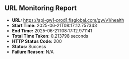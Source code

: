 ## URL Monitoring Report

- **URL:** https://api-gw1-prod1.fisglobal.com/gw/v1/health
- **Start Time:** 2025-06-21T08:17:12.757343
- **End Time:** 2025-06-21T08:17:12.971141
- **Total Time Taken:** 0.213798 seconds
- **HTTP Status Code:** 200
- **Status:** Success
- **Failure Reason:** N/A
